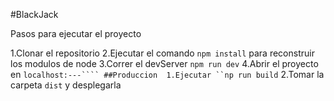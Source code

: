 #BlackJack

Pasos para ejecutar el proyecto


1.Clonar el repositorio
2.Ejecutar el comando ```npm install``` para reconstruir los modulos de node
3.Correr el devServer ``npm run dev``
4.Abrir el proyecto en ```localhost:---````
##Produccion 
1.Ejecutar ``np run build```
2.Tomar la carpeta ``dist`` y desplegarla